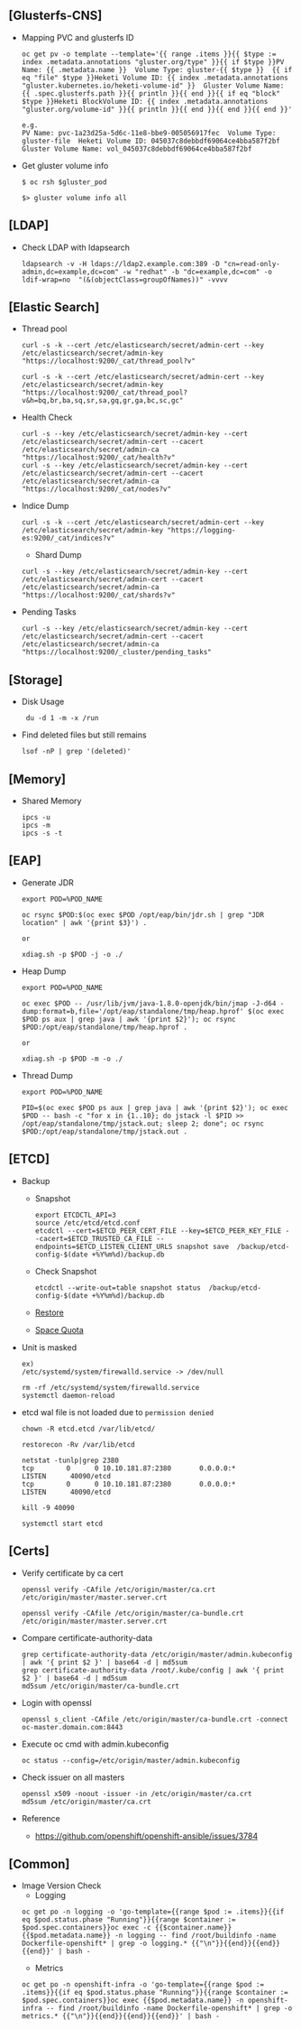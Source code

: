 ## [Glusterfs-CNS]

- Mapping PVC and glusterfs ID
  ```
  oc get pv -o template --template='{{ range .items }}{{ $type := index .metadata.annotations "gluster.org/type" }}{{ if $type }}PV Name: {{ .metadata.name }}  Volume Type: gluster-{{ $type }}  {{ if eq "file" $type }}Heketi Volume ID: {{ index .metadata.annotations "gluster.kubernetes.io/heketi-volume-id" }}  Gluster Volume Name: {{ .spec.glusterfs.path }}{{ println }}{{ end }}{{ if eq "block" $type }}Heketi BlockVolume ID: {{ index .metadata.annotations "gluster.org/volume-id" }}{{ println }}{{ end }}{{ end }}{{ end }}'

  e.g.
  PV Name: pvc-1a23d25a-5d6c-11e8-bbe9-005056917fec  Volume Type: gluster-file  Heketi Volume ID: 045037c8debbdf69064ce4bba587f2bf  Gluster Volume Name: vol_045037c8debbdf69064ce4bba587f2bf                   
  ```
- Get gluster volume info
  ```
  $ oc rsh $gluster_pod

  $> gluster volume info all
  ```


## [LDAP]

- Check LDAP with ldapsearch
  ```
  ldapsearch -v -H ldaps://ldap2.example.com:389 -D "cn=read-only-admin,dc=example,dc=com" -w "redhat" -b "dc=example,dc=com" -o ldif-wrap=no  "(&(objectClass=groupOfNames))" -vvvv
  ```


## [Elastic Search]
- Thread pool
  ```
  curl -s -k --cert /etc/elasticsearch/secret/admin-cert --key /etc/elasticsearch/secret/admin-key "https://localhost:9200/_cat/thread_pool?v"

  curl -s -k --cert /etc/elasticsearch/secret/admin-cert --key /etc/elasticsearch/secret/admin-key "https://localhost:9200/_cat/thread_pool?v&h=bq,br,ba,sq,sr,sa,gq,gr,ga,bc,sc,gc"
  ```

- Health Check
  ```
  curl -s --key /etc/elasticsearch/secret/admin-key --cert /etc/elasticsearch/secret/admin-cert --cacert /etc/elasticsearch/secret/admin-ca "https://localhost:9200/_cat/health?v"
  curl -s --key /etc/elasticsearch/secret/admin-key --cert /etc/elasticsearch/secret/admin-cert --cacert /etc/elasticsearch/secret/admin-ca "https://localhost:9200/_cat/nodes?v"
  ```
- Indice Dump
  ```
  curl -s -k --cert /etc/elasticsearch/secret/admin-cert --key /etc/elasticsearch/secret/admin-key "https://logging-es:9200/_cat/indices?v"
  ```
  - Shard Dump
  ```
  curl -s --key /etc/elasticsearch/secret/admin-key --cert /etc/elasticsearch/secret/admin-cert --cacert /etc/elasticsearch/secret/admin-ca "https://localhost:9200/_cat/shards?v"
  ```

- Pending Tasks
  ```
  curl -s --key /etc/elasticsearch/secret/admin-key --cert /etc/elasticsearch/secret/admin-cert --cacert /etc/elasticsearch/secret/admin-ca "https://localhost:9200/_cluster/pending_tasks"
  ```

## [Storage]

- Disk Usage
  ```
   du -d 1 -m -x /run
  ```

- Find deleted files but still remains
  ```
  lsof -nP | grep '(deleted)'
  ```

## [Memory]
- Shared Memory
  ```
  ipcs -u
  ipcs -m
  ipcs -s -t
  ```

## [EAP]

- Generate JDR
  ```
  export POD=%POD_NAME

  oc rsync $POD:$(oc exec $POD /opt/eap/bin/jdr.sh | grep "JDR location" | awk '{print $3}') .

  or 

  xdiag.sh -p $POD -j -o ./
  ```

- Heap Dump
  ```
  export POD=%POD_NAME

  oc exec $POD -- /usr/lib/jvm/java-1.8.0-openjdk/bin/jmap -J-d64 -dump:format=b,file='/opt/eap/standalone/tmp/heap.hprof' $(oc exec $POD ps aux | grep java | awk '{print $2}'); oc rsync $POD:/opt/eap/standalone/tmp/heap.hprof .

  or

  xdiag.sh -p $POD -m -o ./
  ```

- Thread Dump
  ```
  export POD=%POD_NAME

  PID=$(oc exec $POD ps aux | grep java | awk '{print $2}'); oc exec $POD -- bash -c "for x in {1..10}; do jstack -l $PID >> /opt/eap/standalone/tmp/jstack.out; sleep 2; done"; oc rsync $POD:/opt/eap/standalone/tmp/jstack.out .
  ```

## [ETCD]
- Backup
  - Snapshot
    ```
    export ETCDCTL_API=3
    source /etc/etcd/etcd.conf
    etcdctl --cert=$ETCD_PEER_CERT_FILE --key=$ETCD_PEER_KEY_FILE --cacert=$ETCD_TRUSTED_CA_FILE --endpoints=$ETCD_LISTEN_CLIENT_URLS snapshot save  /backup/etcd-config-$(date +%Y%m%d)/backup.db  
    ```
  - Check Snapshot
    ```
    etcdctl --write-out=table snapshot status  /backup/etcd-config-$(date +%Y%m%d)/backup.db
    ```
  - [Restore](https://docs.openshift.com/container-platform/3.11/admin_guide/assembly_restore-etcd-quorum.html#backing-up-etcd_restore-etcd-quorum)

  - [Space Quota](https://github.com/etcd-io/etcd/blob/master/Documentation/op-guide/maintenance.md#space-quota)

- Unit is masked
  ```
  ex)
  /etc/systemd/system/firewalld.service -> /dev/null
  
  rm -rf /etc/systemd/system/firewalld.service
  systemctl daemon-reload
  ```
  
- etcd wal file is not loaded due to `permission denied`
  ```
  chown -R etcd.etcd /var/lib/etcd/

  restorecon -Rv /var/lib/etcd

  netstat -tunlp|grep 2380
  tcp        0      0 10.10.181.87:2380       0.0.0.0:*               LISTEN      40090/etcd          
  tcp        0      0 10.10.181.87:2380       0.0.0.0:*               LISTEN      40090/etcd          

  kill -9 40090

  systemctl start etcd
  ```

## [Certs]
- Verify certificate by ca cert
  ```
  openssl verify -CAfile /etc/origin/master/ca.crt /etc/origin/master/master.server.crt

  openssl verify -CAfile /etc/origin/master/ca-bundle.crt /etc/origin/master/master.server.crt
  ```
- Compare certificate-authority-data
  ```
  grep certificate-authority-data /etc/origin/master/admin.kubeconfig | awk '{ print $2 }' | base64 -d | md5sum
  grep certificate-authority-data /root/.kube/config | awk '{ print $2 }' | base64 -d | md5sum
  md5sum /etc/origin/master/ca-bundle.crt
  ```
- Login with openssl
  ```
  openssl s_client -CAfile /etc/origin/master/ca-bundle.crt -connect oc-master.domain.com:8443
  ```
  
- Execute oc cmd with admin.kubeconfig
  ```
  oc status --config=/etc/origin/master/admin.kubeconfig
  ```

- Check issuer on all masters
  ```
  openssl x509 -noout -issuer -in /etc/origin/master/ca.crt
  md5sum /etc/origin/master/ca.crt 
  ```

- Reference
  - https://github.com/openshift/openshift-ansible/issues/3784

## [Common]
- Image Version Check
  - Logging
   ```
   oc get po -n logging -o 'go-template={{range $pod := .items}}{{if eq $pod.status.phase "Running"}}{{range $container := $pod.spec.containers}}oc exec -c {{$container.name}} {{$pod.metadata.name}} -n logging -- find /root/buildinfo -name Dockerfile-openshift* | grep -o logging.* {{"\n"}}{{end}}{{end}}{{end}}' | bash -
   ```
  - Metrics
  ```
  oc get po -n openshift-infra -o 'go-template={{range $pod := .items}}{{if eq $pod.status.phase "Running"}}{{range $container := $pod.spec.containers}}oc exec {{$pod.metadata.name}} -n openshift-infra -- find /root/buildinfo -name Dockerfile-openshift* | grep -o metrics.* {{"\n"}}{{end}}{{end}}{{end}}' | bash -
  ```
